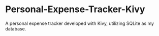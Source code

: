 # Personal-Expense-Tracker-Kivy
A personal expense tracker developed with Kivy, utilizing SQLite as my database.
